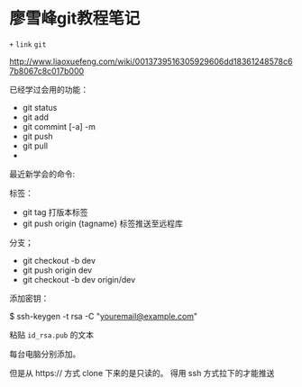 # 廖雪峰git教程笔记
`+` `link` `git`

http://www.liaoxuefeng.com/wiki/0013739516305929606dd18361248578c67b8067c8c017b000

已经学过会用的功能：

* git status
* git add
* git commint [-a] -m
* git push
* git pull
* 

最近新学会的命令:

标签：

* git tag 打版本标签
* git push origin {tagname} 标签推送至远程库

分支；

* git checkout -b dev
* git push origin dev
* git checkout -b dev origin/dev

添加密钥：

$ ssh-keygen -t rsa -C "youremail@example.com"

粘贴 `id_rsa.pub` 的文本

每台电脑分别添加。

但是从 https:// 方式 clone 下来的是只读的。
得用 ssh 方式拉下的才能推送
